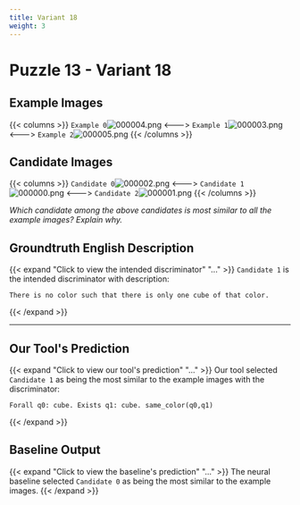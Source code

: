 ```yaml
---
title: Variant 18
weight: 3
---
```


# Puzzle 13 - Variant 18

## Example Images
{{< columns >}}
`Example 0`![000004.png](/clevr-variants/breaking/fovariant-18/render/images/CLEVR_val_000004.png)
<--->
`Example 1`![000003.png](/clevr-variants/breaking/fovariant-18/render/images/CLEVR_val_000003.png)
<--->
`Example 2`![000005.png](/clevr-variants/breaking/fovariant-18/render/images/CLEVR_val_000005.png)
{{< /columns >}}

## Candidate Images
{{< columns >}}
`Candidate 0`![000002.png](/clevr-variants/breaking/fovariant-18/render/images/CLEVR_val_000002.png)
<--->
`Candidate 1`![000000.png](/clevr-variants/breaking/fovariant-18/render/images/CLEVR_val_000000.png)
<--->
`Candidate 2`![000001.png](/clevr-variants/breaking/fovariant-18/render/images/CLEVR_val_000001.png)
{{< /columns >}}

*Which candidate among the above candidates is most similar to all the example images? Explain why.*

## Groundtruth English Description

{{< expand "Click to view the intended discriminator" "..." >}}
`Candidate 1` is the intended discriminator with description:
```plaintext 
There is no color such that there is only one cube of that color.
```
{{< /expand >}}

---



## Our Tool's Prediction

{{< expand "Click to view our tool's prediction" "..." >}}
Our tool selected `Candidate 1` as being the most similar to the example images with the discriminator:
```plaintext
Forall q0: cube. Exists q1: cube. same_color(q0,q1)
```
{{< /expand >}}



## Baseline Output

{{< expand "Click to view the baseline's prediction" "..." >}}
The neural baseline selected `Candidate 0` as being the most similar to the example images.
{{< /expand >}}


